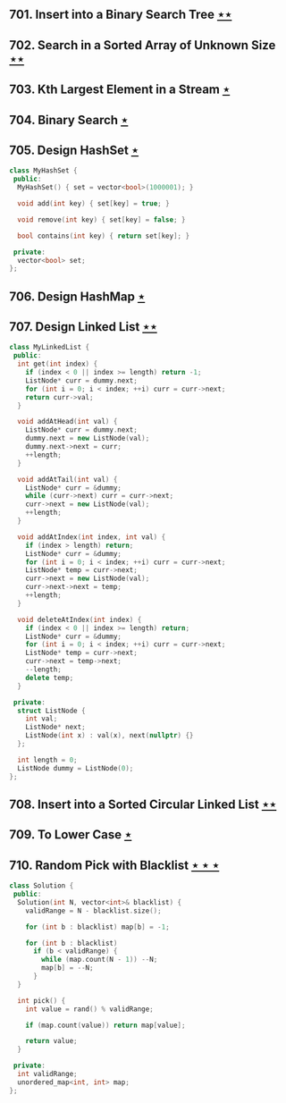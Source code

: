 ## 701. Insert into a Binary Search Tree [$\star\star$](https://leetcode.com/problems/insert-into-a-binary-search-tree)

## 702. Search in a Sorted Array of Unknown Size [$\star\star$](https://leetcode.com/problems/search-in-a-sorted-array-of-unknown-size)

## 703. Kth Largest Element in a Stream [$\star$](https://leetcode.com/problems/kth-largest-element-in-a-stream)

## 704. Binary Search [$\star$](https://leetcode.com/problems/binary-search)

## 705. Design HashSet [$\star$](https://leetcode.com/problems/design-hashset)

```cpp
class MyHashSet {
 public:
  MyHashSet() { set = vector<bool>(1000001); }

  void add(int key) { set[key] = true; }

  void remove(int key) { set[key] = false; }

  bool contains(int key) { return set[key]; }

 private:
  vector<bool> set;
};
```

## 706. Design HashMap [$\star$](https://leetcode.com/problems/design-hashmap)

## 707. Design Linked List [$\star\star$](https://leetcode.com/problems/design-linked-list)

```cpp
class MyLinkedList {
 public:
  int get(int index) {
    if (index < 0 || index >= length) return -1;
    ListNode* curr = dummy.next;
    for (int i = 0; i < index; ++i) curr = curr->next;
    return curr->val;
  }

  void addAtHead(int val) {
    ListNode* curr = dummy.next;
    dummy.next = new ListNode(val);
    dummy.next->next = curr;
    ++length;
  }

  void addAtTail(int val) {
    ListNode* curr = &dummy;
    while (curr->next) curr = curr->next;
    curr->next = new ListNode(val);
    ++length;
  }

  void addAtIndex(int index, int val) {
    if (index > length) return;
    ListNode* curr = &dummy;
    for (int i = 0; i < index; ++i) curr = curr->next;
    ListNode* temp = curr->next;
    curr->next = new ListNode(val);
    curr->next->next = temp;
    ++length;
  }

  void deleteAtIndex(int index) {
    if (index < 0 || index >= length) return;
    ListNode* curr = &dummy;
    for (int i = 0; i < index; ++i) curr = curr->next;
    ListNode* temp = curr->next;
    curr->next = temp->next;
    --length;
    delete temp;
  }

 private:
  struct ListNode {
    int val;
    ListNode* next;
    ListNode(int x) : val(x), next(nullptr) {}
  };

  int length = 0;
  ListNode dummy = ListNode(0);
};

```

## 708. Insert into a Sorted Circular Linked List [$\star\star$](https://leetcode.com/problems/insert-into-a-sorted-circular-linked-list)

## 709. To Lower Case [$\star$](https://leetcode.com/problems/to-lower-case)

## 710. Random Pick with Blacklist [$\star\star\star$](https://leetcode.com/problems/random-pick-with-blacklist)

```cpp
class Solution {
 public:
  Solution(int N, vector<int>& blacklist) {
    validRange = N - blacklist.size();

    for (int b : blacklist) map[b] = -1;

    for (int b : blacklist)
      if (b < validRange) {
        while (map.count(N - 1)) --N;
        map[b] = --N;
      }
  }

  int pick() {
    int value = rand() % validRange;

    if (map.count(value)) return map[value];

    return value;
  }

 private:
  int validRange;
  unordered_map<int, int> map;
};
```
